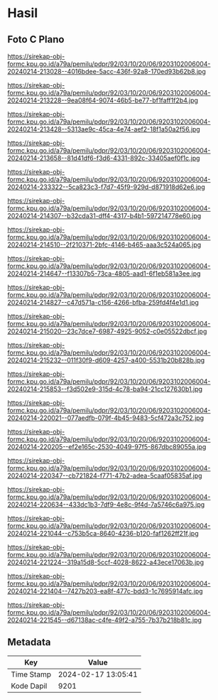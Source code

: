 # Hasil

## Foto C Plano

https://sirekap-obj-formc.kpu.go.id/a79a/pemilu/pdpr/92/03/10/20/06/9203102006004-20240214-213028--4016bdee-5acc-436f-92a8-170ed93b62b8.jpg

https://sirekap-obj-formc.kpu.go.id/a79a/pemilu/pdpr/92/03/10/20/06/9203102006004-20240214-213228--9ea08f64-9074-46b5-be77-bf1faff1f2b4.jpg

https://sirekap-obj-formc.kpu.go.id/a79a/pemilu/pdpr/92/03/10/20/06/9203102006004-20240214-213428--5313ae9c-45ca-4e74-aef2-18f1a50a2f56.jpg

https://sirekap-obj-formc.kpu.go.id/a79a/pemilu/pdpr/92/03/10/20/06/9203102006004-20240214-213658--81d41df6-f3d6-4331-892c-33405aef0f1c.jpg

https://sirekap-obj-formc.kpu.go.id/a79a/pemilu/pdpr/92/03/10/20/06/9203102006004-20240214-233322--5ca823c3-f7d7-45f9-929d-d871918d62e6.jpg

https://sirekap-obj-formc.kpu.go.id/a79a/pemilu/pdpr/92/03/10/20/06/9203102006004-20240214-214307--b32cda31-dff4-4317-b4b1-597214778e60.jpg

https://sirekap-obj-formc.kpu.go.id/a79a/pemilu/pdpr/92/03/10/20/06/9203102006004-20240214-214510--2f210371-2bfc-4146-b465-aaa3c524a065.jpg

https://sirekap-obj-formc.kpu.go.id/a79a/pemilu/pdpr/92/03/10/20/06/9203102006004-20240214-214647--f13307b5-73ca-4805-aad1-6f1eb581a3ee.jpg

https://sirekap-obj-formc.kpu.go.id/a79a/pemilu/pdpr/92/03/10/20/06/9203102006004-20240214-214827--c47d571a-c156-4266-bfba-259fd4f4e1d1.jpg

https://sirekap-obj-formc.kpu.go.id/a79a/pemilu/pdpr/92/03/10/20/06/9203102006004-20240214-215020--23c7dce7-6987-4925-9052-c0e05522dbcf.jpg

https://sirekap-obj-formc.kpu.go.id/a79a/pemilu/pdpr/92/03/10/20/06/9203102006004-20240214-215232--011f30f9-d609-4257-a400-5531b20b828b.jpg

https://sirekap-obj-formc.kpu.go.id/a79a/pemilu/pdpr/92/03/10/20/06/9203102006004-20240214-215853--f3d502e9-315d-4c78-ba94-21cc127630b1.jpg

https://sirekap-obj-formc.kpu.go.id/a79a/pemilu/pdpr/92/03/10/20/06/9203102006004-20240214-220021--077aedfb-079f-4b45-9483-5cf472a3c752.jpg

https://sirekap-obj-formc.kpu.go.id/a79a/pemilu/pdpr/92/03/10/20/06/9203102006004-20240214-220205--ef2e165c-2530-4049-97f5-867dbc89055a.jpg

https://sirekap-obj-formc.kpu.go.id/a79a/pemilu/pdpr/92/03/10/20/06/9203102006004-20240214-220347--cb721824-f771-47b2-adea-5caaf05835af.jpg

https://sirekap-obj-formc.kpu.go.id/a79a/pemilu/pdpr/92/03/10/20/06/9203102006004-20240214-220634--433dc1b3-7df9-4e8c-9f4d-7a5746c6a975.jpg

https://sirekap-obj-formc.kpu.go.id/a79a/pemilu/pdpr/92/03/10/20/06/9203102006004-20240214-221044--c753b5ca-8640-4236-b120-faf1262ff21f.jpg

https://sirekap-obj-formc.kpu.go.id/a79a/pemilu/pdpr/92/03/10/20/06/9203102006004-20240214-221224--319a15d8-5ccf-4028-8622-a43ece17063b.jpg

https://sirekap-obj-formc.kpu.go.id/a79a/pemilu/pdpr/92/03/10/20/06/9203102006004-20240214-221404--7427b203-ea8f-477c-bdd3-1c7695914afc.jpg

https://sirekap-obj-formc.kpu.go.id/a79a/pemilu/pdpr/92/03/10/20/06/9203102006004-20240214-221545--d67138ac-c4fe-49f2-a755-7b37b218b81c.jpg


## Metadata

| Key        | Value               |
| ---------- | ------------------- |
| Time Stamp | 2024-02-17 13:05:41 |
| Kode Dapil | 9201                |



